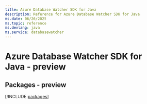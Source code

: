 ```yaml
---
title: Azure Database Watcher SDK for Java
description: Reference for Azure Database Watcher SDK for Java
ms.date: 06/26/2025
ms.topic: reference
ms.devlang: java
ms.service: databasewatcher
---
```

# Azure Database Watcher SDK for Java - preview
## Packages - preview
[!INCLUDE [packages](database-watcher-index.md)]